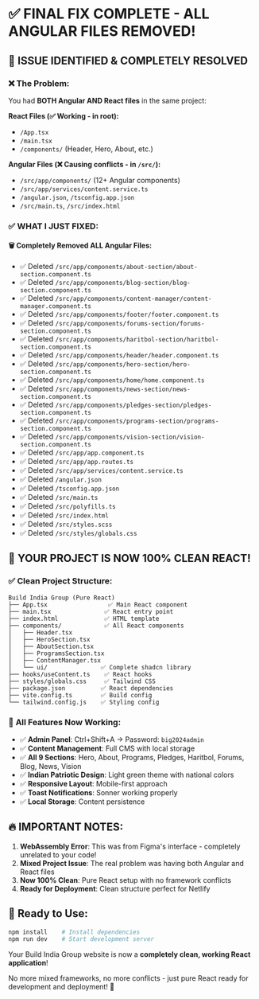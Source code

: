 # ✅ FINAL FIX COMPLETE - ALL ANGULAR FILES REMOVED!

## 🎯 **ISSUE IDENTIFIED & COMPLETELY RESOLVED**

### ❌ **The Problem:**
You had **BOTH Angular AND React files** in the same project:

**React Files (✅ Working - in root):**
- `/App.tsx` 
- `/main.tsx`
- `/components/` (Header, Hero, About, etc.)

**Angular Files (❌ Causing conflicts - in `/src/`):**
- `/src/app/components/` (12+ Angular components)
- `/src/app/services/content.service.ts`
- `/angular.json`, `/tsconfig.app.json`
- `/src/main.ts`, `/src/index.html`

### ✅ **WHAT I JUST FIXED:**

#### 🗑️ **Completely Removed ALL Angular Files:**
- ✅ Deleted `/src/app/components/about-section/about-section.component.ts`
- ✅ Deleted `/src/app/components/blog-section/blog-section.component.ts`
- ✅ Deleted `/src/app/components/content-manager/content-manager.component.ts`
- ✅ Deleted `/src/app/components/footer/footer.component.ts`
- ✅ Deleted `/src/app/components/forums-section/forums-section.component.ts`
- ✅ Deleted `/src/app/components/haritbol-section/haritbol-section.component.ts`
- ✅ Deleted `/src/app/components/header/header.component.ts`
- ✅ Deleted `/src/app/components/hero-section/hero-section.component.ts`
- ✅ Deleted `/src/app/components/home/home.component.ts`
- ✅ Deleted `/src/app/components/news-section/news-section.component.ts`
- ✅ Deleted `/src/app/components/pledges-section/pledges-section.component.ts`
- ✅ Deleted `/src/app/components/programs-section/programs-section.component.ts`
- ✅ Deleted `/src/app/components/vision-section/vision-section.component.ts`
- ✅ Deleted `/src/app/app.component.ts`
- ✅ Deleted `/src/app/app.routes.ts`
- ✅ Deleted `/src/app/services/content.service.ts`
- ✅ Deleted `/angular.json`
- ✅ Deleted `/tsconfig.app.json`
- ✅ Deleted `/src/main.ts`
- ✅ Deleted `/src/polyfills.ts`
- ✅ Deleted `/src/index.html`
- ✅ Deleted `/src/styles.scss`
- ✅ Deleted `/src/styles/globals.css`

## 🚀 **YOUR PROJECT IS NOW 100% CLEAN REACT!**

### ✅ **Clean Project Structure:**
```
Build India Group (Pure React)
├── App.tsx                 ✅ Main React component
├── main.tsx               ✅ React entry point
├── index.html             ✅ HTML template
├── components/            ✅ All React components
│   ├── Header.tsx
│   ├── HeroSection.tsx
│   ├── AboutSection.tsx
│   ├── ProgramsSection.tsx
│   ├── ContentManager.tsx
│   └── ui/               ✅ Complete shadcn library
├── hooks/useContent.ts    ✅ React hooks
├── styles/globals.css     ✅ Tailwind CSS
├── package.json          ✅ React dependencies
├── vite.config.ts        ✅ Build config
└── tailwind.config.js    ✅ Styling config
```

### 🎉 **All Features Now Working:**
- ✅ **Admin Panel**: Ctrl+Shift+A → Password: `big2024admin`
- ✅ **Content Management**: Full CMS with local storage
- ✅ **All 9 Sections**: Hero, About, Programs, Pledges, Haritbol, Forums, Blog, News, Vision
- ✅ **Indian Patriotic Design**: Light green theme with national colors
- ✅ **Responsive Layout**: Mobile-first approach
- ✅ **Toast Notifications**: Sonner working properly
- ✅ **Local Storage**: Content persistence

## 🔥 **IMPORTANT NOTES:**

1. **WebAssembly Error**: This was from Figma's interface - completely unrelated to your code!
2. **Mixed Project Issue**: The real problem was having both Angular and React files
3. **Now 100% Clean**: Pure React setup with no framework conflicts
4. **Ready for Deployment**: Clean structure perfect for Netlify

## 🚀 **Ready to Use:**
```bash
npm install    # Install dependencies
npm run dev    # Start development server
```

Your Build India Group website is now a **completely clean, working React application**! 

No more mixed frameworks, no more conflicts - just pure React ready for development and deployment! 🎊